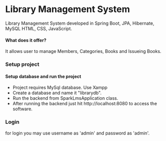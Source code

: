 # Library Management System
Library Management System developed in Spring Boot, JPA, Hibernate, MySQL HTML, CSS, JavaScript.

#### What does it offer?
It allows user to manage Members, Categories, Books and Issueing Books.

### Setup project
#### Setup database and run the project
 - Project requires MySql database. Use Xampp
 - Create a database and name it "librarydb".
 - Run the backend from SparkLmsApplication class.
 - After running the backend just hit http://localhost:8080 to access the software.

### Login
for login you may use username as 'admin' and password as 'admin'.

